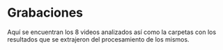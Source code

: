 # Grabaciones
Aquí se encuentran los 8 videos analizados así como la carpetas con los resultados que se extrajeron del procesamiento de los mismos.
